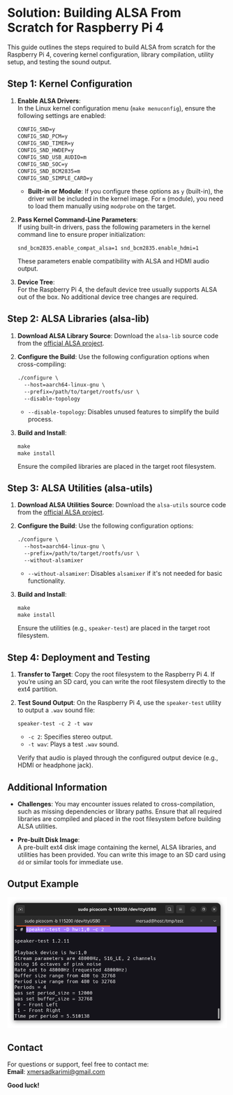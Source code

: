 # Solution: Building ALSA From Scratch for Raspberry Pi 4

This guide outlines the steps required to build ALSA from scratch for the Raspberry Pi 4, covering kernel configuration, library compilation, utility setup, and testing the sound output.


## Step 1: Kernel Configuration

1. **Enable ALSA Drivers**:  
   In the Linux kernel configuration menu (`make menuconfig`), ensure the following settings are enabled:

   ```
   CONFIG_SND=y
   CONFIG_SND_PCM=y
   CONFIG_SND_TIMER=y
   CONFIG_SND_HWDEP=y
   CONFIG_SND_USB_AUDIO=m
   CONFIG_SND_SOC=y
   CONFIG_SND_BCM2835=m
   CONFIG_SND_SIMPLE_CARD=y
   ```

   - **Built-in or Module**: If you configure these options as `y` (built-in), the driver will be included in the kernel image. For `m` (module), you need to load them manually using `modprobe` on the target.

2. **Pass Kernel Command-Line Parameters**:  
   If using built-in drivers, pass the following parameters in the kernel command line to ensure proper initialization:

   ```
   snd_bcm2835.enable_compat_alsa=1 snd_bcm2835.enable_hdmi=1
   ```

   These parameters enable compatibility with ALSA and HDMI audio output.

3. **Device Tree**:  
   For the Raspberry Pi 4, the default device tree usually supports ALSA out of the box. No additional device tree changes are required.


## Step 2: ALSA Libraries (alsa-lib)

1. **Download ALSA Library Source**:
   Download the `alsa-lib` source code from the [official ALSA project](https://alsa-project.org).

2. **Configure the Build**:
   Use the following configuration options when cross-compiling:

   ```
   ./configure \
     --host=aarch64-linux-gnu \
     --prefix=/path/to/target/rootfs/usr \
     --disable-topology
   ```

   - `--disable-topology`: Disables unused features to simplify the build process.

3. **Build and Install**:
   ```
   make
   make install
   ```

   Ensure the compiled libraries are placed in the target root filesystem.


## Step 3: ALSA Utilities (alsa-utils)

1. **Download ALSA Utilities Source**:
   Download the `alsa-utils` source code from the [official ALSA project](https://alsa-project.org).

2. **Configure the Build**:
   Use the following configuration options:

   ```
   ./configure \
     --host=aarch64-linux-gnu \
     --prefix=/path/to/target/rootfs/usr \
     --without-alsamixer
   ```

   - `--without-alsamixer`: Disables `alsamixer` if it's not needed for basic functionality.

3. **Build and Install**:
   ```
   make
   make install
   ```

   Ensure the utilities (e.g., `speaker-test`) are placed in the target root filesystem.


## Step 4: Deployment and Testing

1. **Transfer to Target**:
   Copy the root filesystem to the Raspberry Pi 4. If you’re using an SD card, you can write the root filesystem directly to the ext4 partition.

2. **Test Sound Output**:
   On the Raspberry Pi 4, use the `speaker-test` utility to output a `.wav` sound file:
   ```
   speaker-test -c 2 -t wav
   ```
   - `-c 2`: Specifies stereo output.
   - `-t wav`: Plays a test `.wav` sound.

   Verify that audio is played through the configured output device (e.g., HDMI or headphone jack).


## Additional Information

- **Challenges**: You may encounter issues related to cross-compilation, such as missing dependencies or library paths. Ensure that all required libraries are compiled and placed in the root filesystem before building ALSA utilities.

- **Pre-built Disk Image**:  
  A pre-built ext4 disk image containing the kernel, ALSA libraries, and utilities has been provided. You can write this image to an SD card using `dd` or similar tools for immediate use.


## Output Example

![Sample Output](https://github.com/xmersad/Embedded-Linux-Practices/blob/main/Embedded-Linux-System-Integration/Alsa_FS/alsa_fs_Solution/Sampleimg.png) 

## Contact

For questions or support, feel free to contact me:  
**Email**: [xmersadkarimi@gmail.com](mailto:xmersadkarimi@gmail.com)

**Good luck!**